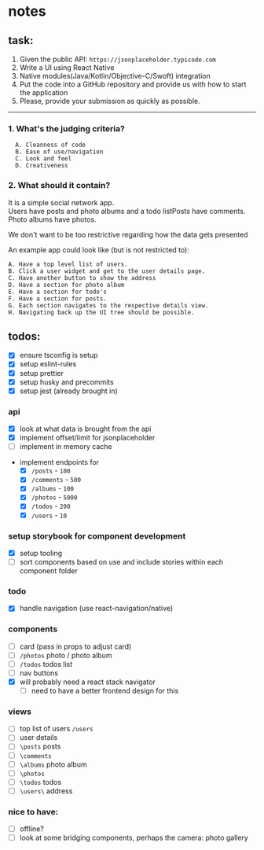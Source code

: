 # notes

## task:

1. Given the public API: `https://jsonplaceholder.typicode.com`
2. Write a UI using React Native
3. Native modules(Java/Kotlin/Objective-C/Swoft) integration
4. Put the code into a GitHub repository and provide us with how to start the application
5. Please, provide your submission as quickly as possible.

---

### 1. What's the judging criteria?

```
  A. Cleanness of code
  B. Ease of use/navigation
  C. Look and feel
  D. Creativeness
```

### 2. What should it contain?

It is a simple social network app.  
Users have posts and photo albums and a todo listPosts have comments. Photo albums have photos.

We don't want to be too restrictive regarding how the data gets presented

An example app could look like (but is not restricted to):

```
A. Have a top level list of users.
B. Click a user widget and get to the user details page.
C. Have another button to show the address
D. Have a section for photo album
E. Have a section for todo's
F. Have a section for posts.
G. Each section navigates to the respective details view.
H. Navigating back up the UI tree should be possible.
```

## todos:

- [x] ensure tsconfig is setup
- [x] setup eslint-rules
- [x] setup prettier
- [x] setup husky and precommits
- [x] setup jest (already brought in)

### api

- [x] look at what data is brought from the api
- [x] implement offset/limit for jsonplaceholder
- [ ] implement in memory cache

- implement endpoints for
  - [x] `/posts` - `100`
  - [x] `/comments` - `500`
  - [x] `/albums` - `100`
  - [x] `/photos` - `5000`
  - [x] `/todos` - `200`
  - [x] `/users` - `10`

### setup storybook for component development

- [x] setup tooling
- [ ] sort components based on use and include stories within each component folder

### todo

- [x] handle navigation (use react-navigation/native)

### components

- [ ] card (pass in props to adjust card)
- [ ] `/photos` photo / photo album
- [ ] `/todos` todos list
- [ ] nav buttons
- [x] will probably need a react stack navigator
  - [ ] need to have a better frontend design for this

### views

- [ ] top list of users `/users`
- [ ] user details
- [ ] `\posts` posts
- [ ] `\comments`
- [ ] `\albums` photo album
- [ ] `\photos`
- [ ] `\todos` todos
- [ ] `\users\` address

### nice to have:

- [ ] offline?
- [ ] look at some bridging components, perhaps the camera: photo gallery
